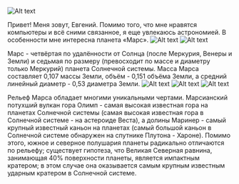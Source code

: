 ![Alt text](183kfs7d086.jpg)

Привет! Меня зовут, Евгений. Помимо того, что мне нравятся компьютеры и всё сними связанное, я еще увлекаюсь астрономией. В особенности мне интересна планета «Марс».
![Alt text](183kfs7d086-1.jpg) ![Alt text](dm5ua667bcx.jpeg)

Марс - четвёртая по удалённости от Солнца (после Меркурия, Венеры и Земли) и седьмая по размеру (превосходит по массе и диаметру только Меркурий) планета Солнечной системы. Масса Марса составляет 0,107 массы Земли, объём - 0,151 объёма Земли, а средний линейный диаметр - 0,53 диаметра Земли.
![Alt text](183kfs7d086-2.jpg) ![Alt text](dm5ua667bcx-1.jpeg) ![Alt text](lgffnd55f.jpg)

Рельеф Марса обладает многими уникальными чертами. Марсианский потухший вулкан гора Олимп - самая высокая известная гора на планетах Солнечной системы (самая высокая известная гора в Солнечной системе - на астероиде Веста), а долины Маринер - самый крупный известный каньон на планетах (самый большой каньон в Солнечной системе обнаружен на спутнике Плутона - Хароне). Помимо этого, южное и северное полушария планеты радикально отличаются по рельефу; существует гипотеза, что Великая Северная равнина, занимающая 40% поверхности планеты, является импактным кратером; в этом случае она оказывается самым крупным известным ударным кратером в Солнечной системе.